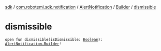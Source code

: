 [sdk](../../../index.md) / [com.robotemi.sdk.notification](../../index.md) / [AlertNotification](../index.md) / [Builder](index.md) / [dismissible](./dismissible.md)

# dismissible

`open fun dismissible(isDismissible: `[`Boolean`](https://kotlinlang.org/api/latest/jvm/stdlib/kotlin/-boolean/index.html)`): `[`AlertNotification.Builder`](index.md)`!`
